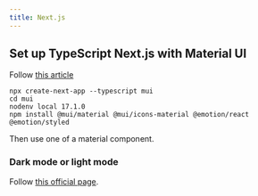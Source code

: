 ```yaml
---
title: Next.js
---
```


Set up TypeScript Next.js with Material UI
---

Follow [this article](https://www.ansonlowzf.com/create-a-website-with-material-ui-v5-nextjs/)


    npx create-next-app --typescript mui
    cd mui
    nodenv local 17.1.0
    npm install @mui/material @mui/icons-material @emotion/react @emotion/styled

Then use one of a material component.

### Dark mode or light mode
Follow [this official page](https://mui.com/customization/dark-mode/).

